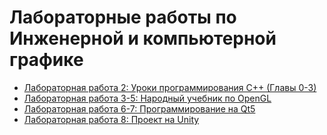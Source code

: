 # Лабораторные работы по Инженерной и компьютерной графике

- [Лабораторная работа 2: Уроки программирования С++ (Главы 0-3)](./lab2)
- [Лабораторная работа 3-5: Народный учебник по OpenGL](./lab3-5)
- [Лабораторная работа 6-7: Программирование на Qt5](./lab6-7)
- [Лабораторная работа 8: Проект на Unity](./lab8)
